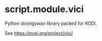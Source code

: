 script.module.vici
======================

Python strongswan library packed for KODI.

See https://pypi.org/project/vici/
